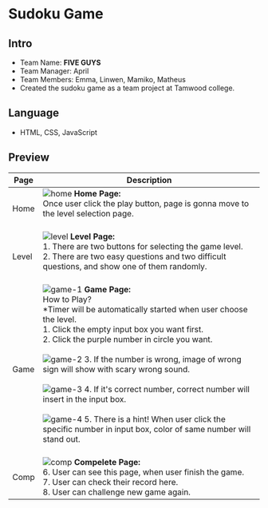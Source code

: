# Sudoku Game
## Intro
* Team Name: **FIVE GUYS** 
* Team Manager: April
* Team Members: Emma, Linwen, Mamiko, Matheus 
* Created the sudoku game as a team project at Tamwood college.
## Language
* HTML, CSS, JavaScript
## Preview
|Page|Description|
|--|--|
|Home|![home](https://user-images.githubusercontent.com/93846829/179373003-45f66dc3-5cb4-44ca-ae76-b0fe7f230d61.png) **Home Page:**<br> Once user click the play button, page is gonna move to the level selection page. <br><br>| 
|Level|![level](https://user-images.githubusercontent.com/93846829/179373100-3c2ee29b-aaef-4c21-becb-6ef0c3d2598c.png) **Level Page:**<br> 1. There are two buttons for selecting the game level. <br> 2. There are two easy questions and two difficult questions, and show one of them randomly. <br><br>
|Game|![game-1](https://user-images.githubusercontent.com/93846829/179373215-cb0afe17-edc4-47e2-adc0-cc598a6b0890.png) **Game Page:**<br> How to Play? <br> *Timer will be automatically started when user choose the level. <br> 1. Click the empty input box you want first. <br> 2. Click the purple number in circle you want. <br><br> ![game-2](https://user-images.githubusercontent.com/93846829/179373382-37a552e1-6ed9-4fdf-93d6-b29b0660706e.png) 3. If the number is wrong, image of wrong sign will show with scary wrong sound. <br><br> ![game-3](https://user-images.githubusercontent.com/93846829/179373416-ab11f148-7e5a-4dd2-863c-b49473e7db63.png) 4. If it's correct number, correct number will insert in the input box. <br><br> ![game-4](https://user-images.githubusercontent.com/93846829/179373537-40cdf348-0a36-4047-b9a6-f04ad4ad5547.png) 5. There is a hint! When user click the specific number in input box, color of same number will stand out. <br><br>
|Comp| ![comp](https://user-images.githubusercontent.com/93846829/179373654-07b2f44d-c79d-497a-9321-3fbf95f82e8c.png) **Compelete Page:**<br> 6. User can see this page, when user finish the game. <br> 7. User can check their record here. <br> 8. User can challenge new game again.
